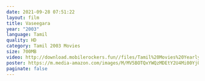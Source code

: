 ```yaml
---
date: 2021-09-28 07:51:22
layout: film
title: Vaseegara
year: "2003"
language: Tamil
quality: HD
category: Tamil 2003 Movies
size: 700MB
video: http://download.mobilerockers.fun//files/Tamil%20Movies%20Yearly%20Collections/Tamil%202003%20Collections/Vaseegara%20(2003)/Vaseegara%20(2003)%20Full%20Movies/Vaseegara%20(2003)%20DVDRip/Vaseegara%20(2003)%20DVDRip%20Single%20Part.mp4
poster: https://m.media-amazon.com/images/M/MV5BOTQxYWQzMDEtY2U4Mi00YjQ0LTkxMzAtMTRjZmY0NDA5NGEyXkEyXkFqcGdeQXVyOTk3NTc2MzE@._V1_.jpg
paginate: false
---
```

